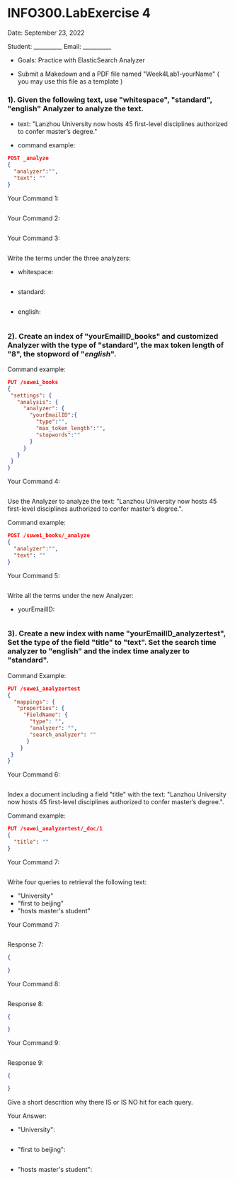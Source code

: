 # INFO300.LabExercise 4
Date: September 23, 2022

Student: __________  Email: __________

+ Goals: Practice with ElasticSearch Analyzer 


+ Submit a Makedown and a PDF file named "Week4Lab1-yourName" 
 ( you may use this file as a template ) 


### 1). Given the following text, use "whitespace", "standard", "english" Analyzer to analyze the text.

+ text: "Lanzhou University now hosts 45 first-level disciplines authorized to confer master’s degree."

+ command example:
```json
POST _analyze
{
  "analyzer":"",
  "text": ""
}
```
Your Command 1:
```json

```

Your Command 2:
```json

```

Your Command 3:
```json

```

Write the terms under the three analyzers:

+ whitespace:
```text

```

+ standard: 
```text

```
+ english: 
```text

```

### 2). Create an index of "yourEmailID_books" and customized Analyzer with the type of "standard", the max token length of "8", the stopword of "_english_".

Command example:
```json
PUT /suwei_books
{
 "settings": {
   "analysis": {
     "analyzer": {
       "yourEmailID":{
         "type":"",
         "max_token_length":"",
         "stopwords":""
       }
     }
   }
 }
}
```

Your Command 4:
```json

```

Use the Analyzer to analyze the text: "Lanzhou University now hosts 45 first-level disciplines authorized to confer master’s degree.".

Command example:
```json
POST /suwei_books/_analyze
{
  "analyzer":"",
  "text": ""
}
```

Your Command 5:
```json

```

Write all the terms under the new Analyzer:

+ yourEmailID:
```text

```

### 3). Create a new index with name "yourEmailID_analyzertest", Set the type of the field "title" to "text". Set the search time analyzer to "english" and the index time analyzer to "standard".

Command Example:
```json
PUT /suwei_analyzertest
{
  "mappings": {
   "properties": {
     "FieldName": {
       "type": "",
       "analyzer": "",
       "search_analyzer": ""
      }
    }
 }
}
```

Your Command 6:
```json


```

Index a document including a field "title" with the text: "Lanzhou University now hosts 45 first-level disciplines authorized to confer master’s degree.".

Command example:
```json
PUT /suwei_analyzertest/_doc/1
{
  "title": ""
}
```

Your Command 7:
```json

```

Write four queries to retrieval the following text:

+ "University"
+ "first to beijing"
+ "hosts master's student"

Your Command 7:
```json

```
Response 7:
```json
{

}
```

Your Command 8:
```json

```

Response 8:
```json
{

}
```

Your Command 9:
```json

```
Response 9:
```json
{

}
```

Give a short descrition why there IS or IS NO hit for each query.

Your Answer:
* "University":
```text

```

* "first to beijing":
```text

```
* "hosts master's student":
```text

```